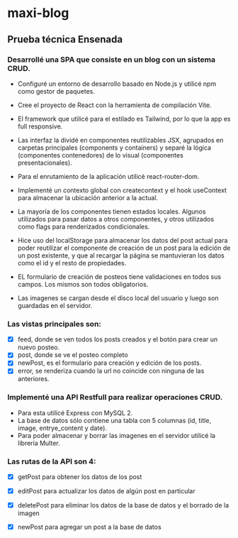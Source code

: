 # maxi-blog
## Prueba técnica Ensenada

### Desarrollé una SPA que consiste en un blog con un sistema CRUD.

- Configuré un entorno de desarrollo basado en Node.js y utilicé npm como gestor de paquetes.
- Cree el proyecto de React con la herramienta de compilación Vite.
- El framework que utilicé para el estilado es Tailwind, por lo que la app es full responsive. 
- Las interfaz la dividé en componentes reutilizables JSX, agrupados en carpetas principales (components y containers) y separé la lógica (componentes contenedores) de lo visual (componentes presentacionales).
- Para el enrutamiento de la aplicación utilicé react-router-dom.
- Implementé un contexto global con createcontext y el hook useContext para almacenar la ubicación anterior a la actual.
- La mayoría de los componentes tienen estados locales. Algunos utilizados para pasar datos a otros componentes, y otros utilizados como flags para renderizados condicionales.
- Hice uso del localStorage para almacenar los datos del post actual para poder reutilizar el componente de creación de un post para la edición de un post existente, y que al recargar la página se mantuvieran los datos como el id y el resto de propiedades.

- EL formulario de creación de posteos tiene validaciones en todos sus campos. Los mismos son todos obligatorios.
- Las imagenes se cargan desde el disco local del usuario y luego son guardadas en el servidor.

### Las vistas principales son:
- [x] feed, donde se ven todos los posts creados y el botón para crear un nuevo posteo.
- [x] post, donde se ve el posteo completo
- [x] newPost, es el formulario para creación y edición de los posts.
- [x] error, se renderiza cuando la url no coincide con ninguna de las anteriores.

### Implementé una API Restfull para realizar operaciones CRUD.
- Para esta utilicé Express con MySQL 2.
- La base de datos sólo contiene una tabla con 5 columnas (id, title, image, entrye_content y date).
- Para poder almacenar y borrar las imagenes en el servidor utilicé la librería Multer.
### Las rutas de la API son 4:
- [x] getPost para obtener los datos de los post
- [x] editPost para actualizar los datos de algún post en particular
- [x] deletePost para eliminar los datos de la base de datos y el borrado de la imagen
- [x] newPost para agregar un post a la base de datos




